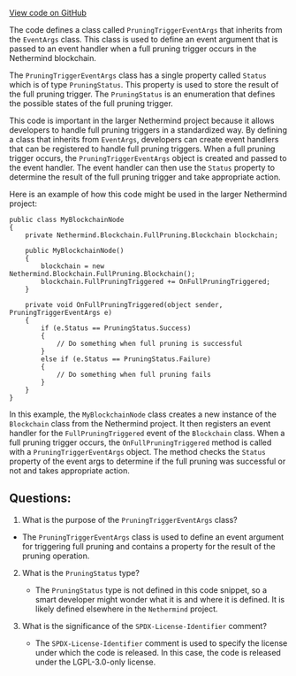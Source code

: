 [View code on GitHub](https://github.com/nethermindeth/nethermind/Nethermind.Blockchain/FullPruning/PruningTriggerEventArgs.cs)

The code defines a class called `PruningTriggerEventArgs` that inherits from the `EventArgs` class. This class is used to define an event argument that is passed to an event handler when a full pruning trigger occurs in the Nethermind blockchain. 

The `PruningTriggerEventArgs` class has a single property called `Status` which is of type `PruningStatus`. This property is used to store the result of the full pruning trigger. The `PruningStatus` is an enumeration that defines the possible states of the full pruning trigger. 

This code is important in the larger Nethermind project because it allows developers to handle full pruning triggers in a standardized way. By defining a class that inherits from `EventArgs`, developers can create event handlers that can be registered to handle full pruning triggers. When a full pruning trigger occurs, the `PruningTriggerEventArgs` object is created and passed to the event handler. The event handler can then use the `Status` property to determine the result of the full pruning trigger and take appropriate action. 

Here is an example of how this code might be used in the larger Nethermind project:

```
public class MyBlockchainNode
{
    private Nethermind.Blockchain.FullPruning.Blockchain blockchain;

    public MyBlockchainNode()
    {
        blockchain = new Nethermind.Blockchain.FullPruning.Blockchain();
        blockchain.FullPruningTriggered += OnFullPruningTriggered;
    }

    private void OnFullPruningTriggered(object sender, PruningTriggerEventArgs e)
    {
        if (e.Status == PruningStatus.Success)
        {
            // Do something when full pruning is successful
        }
        else if (e.Status == PruningStatus.Failure)
        {
            // Do something when full pruning fails
        }
    }
}
```

In this example, the `MyBlockchainNode` class creates a new instance of the `Blockchain` class from the Nethermind project. It then registers an event handler for the `FullPruningTriggered` event of the `Blockchain` class. When a full pruning trigger occurs, the `OnFullPruningTriggered` method is called with a `PruningTriggerEventArgs` object. The method checks the `Status` property of the event args to determine if the full pruning was successful or not and takes appropriate action.
## Questions: 
 1. What is the purpose of the `PruningTriggerEventArgs` class?
   - The `PruningTriggerEventArgs` class is used to define an event argument for triggering full pruning and contains a property for the result of the pruning operation.

2. What is the `PruningStatus` type?
   - The `PruningStatus` type is not defined in this code snippet, so a smart developer might wonder what it is and where it is defined. It is likely defined elsewhere in the `Nethermind` project.

3. What is the significance of the `SPDX-License-Identifier` comment?
   - The `SPDX-License-Identifier` comment is used to specify the license under which the code is released. In this case, the code is released under the LGPL-3.0-only license.